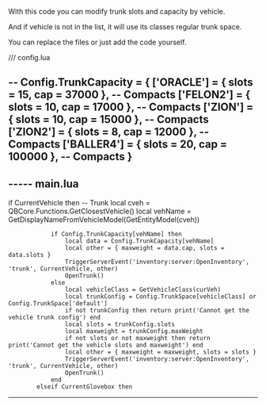 With this code you can modify trunk slots and capacity by vehicle.

And if vehicle is not in the list, it will use its classes regular trunk space.

You can replace the files or just add the code yourself.



/// config.lua

--
Config.TrunkCapacity = {
    ['ORACLE'] = { slots = 15, cap = 37000 }, -- Compacts
    ['FELON2'] = { slots = 10, cap = 17000 }, -- Compacts
    ['ZION'] = { slots = 10, cap = 15000 }, -- Compacts
    ['ZION2'] = { slots = 8, cap = 12000 }, -- Compacts
    ['BALLER4'] = { slots = 20, cap = 100000 }, -- Compacts
}
--


----- main.lua
----

if CurrentVehicle then -- Trunk
                local cveh = QBCore.Functions.GetClosestVehicle()
                local vehName = GetDisplayNameFromVehicleModel(GetEntityModel(cveh))

                if Config.TrunkCapacity[vehName] then
                    local data = Config.TrunkCapacity[vehName]
                    local other = { maxweight = data.cap, slots = data.slots }
                    TriggerServerEvent('inventory:server:OpenInventory', 'trunk', CurrentVehicle, other)
                    OpenTrunk()
                else
                    local vehicleClass = GetVehicleClass(curVeh)
                    local trunkConfig = Config.TrunkSpace[vehicleClass] or Config.TrunkSpace['default']
                    if not trunkConfig then return print('Cannot get the vehicle trunk config') end
                    local slots = trunkConfig.slots
                    local maxweight = trunkConfig.maxWeight
                    if not slots or not maxweight then return print('Cannot get the vehicle slots and maxweight') end
                    local other = { maxweight = maxweight, slots = slots }
                    TriggerServerEvent('inventory:server:OpenInventory', 'trunk', CurrentVehicle, other)
                    OpenTrunk()
                end
            elseif CurrentGlovebox then
----
